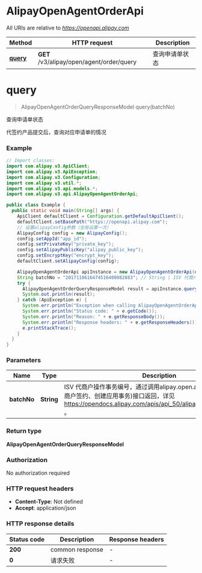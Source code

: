 # AlipayOpenAgentOrderApi

All URIs are relative to *https://openapi.alipay.com*

| Method | HTTP request | Description |
|------------- | ------------- | -------------|
| [**query**](AlipayOpenAgentOrderApi.md#query) | **GET** /v3/alipay/open/agent/order/query | 查询申请单状态 |


<a name="query"></a>
# **query**
> AlipayOpenAgentOrderQueryResponseModel query(batchNo)

查询申请单状态

代签约产品提交后，查询对应申请单的情况

### Example
```java
// Import classes:
import com.alipay.v3.ApiClient;
import com.alipay.v3.ApiException;
import com.alipay.v3.Configuration;
import com.alipay.v3.util.*;
import com.alipay.v3.api.models.*;
import com.alipay.v3.api.AlipayOpenAgentOrderApi;

public class Example {
  public static void main(String[] args) {
    ApiClient defaultClient = Configuration.getDefaultApiClient();
    defaultClient.setBasePath("https://openapi.alipay.com");
    // 设置alipayConfig参数（全局设置一次）
    AlipayConfig config = new AlipayConfig();
    config.setAppId("app_id");
    config.setPrivateKey("private_key");
    config.setAlipayPublicKey("alipay_public_key");
    config.setEncryptKey("encrypt_key");
    defaultClient.setAlipayConfig(config);

    AlipayOpenAgentOrderApi apiInstance = new AlipayOpenAgentOrderApi(defaultClient);
    String batchNo = "2017110616474516400082883"; // String | ISV 代商户操作事务编号，通过调用alipay.open.agent.create(开启代商户签约、创建应用事务)接口返回，详见 https://opendocs.alipay.com/apis/api_50/alipay.open.agent.create/ 。
    try {
      AlipayOpenAgentOrderQueryResponseModel result = apiInstance.query(batchNo);
      System.out.println(result);
    } catch (ApiException e) {
      System.err.println("Exception when calling AlipayOpenAgentOrderApi#query");
      System.err.println("Status code: " + e.getCode());
      System.err.println("Reason: " + e.getResponseBody());
      System.err.println("Response headers: " + e.getResponseHeaders());
      e.printStackTrace();
    }
  }
}
```

### Parameters

| Name | Type | Description  | Notes |
|------------- | ------------- | ------------- | -------------|
| **batchNo** | **String**| ISV 代商户操作事务编号，通过调用alipay.open.agent.create(开启代商户签约、创建应用事务)接口返回，详见 https://opendocs.alipay.com/apis/api_50/alipay.open.agent.create/ 。 | [optional] |

### Return type

**AlipayOpenAgentOrderQueryResponseModel**

### Authorization

No authorization required

### HTTP request headers

 - **Content-Type**: Not defined
 - **Accept**: application/json

### HTTP response details
| Status code | Description | Response headers |
|-------------|-------------|------------------|
| **200** | common response |  -  |
| **0** | 请求失败 |  -  |

